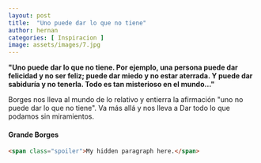 ```yaml
---
layout: post
title:  "Uno puede dar lo que no tiene"
author: hernan
categories: [ Inspiracion ]
image: assets/images/7.jpg
---
```

**"Uno puede dar lo que no tiene. Por ejemplo, una persona puede dar felicidad y no ser feliz; puede dar miedo y no estar aterrada. Y puede dar sabiduría y no tenerla. Todo es tan misterioso en el mundo…"**

Borges nos lleva al mundo de lo relativo y entierra la afirmación "uno no puede dar lo que no tiene". Va más allá y nos lleva a Dar todo lo que podamos sin miramientos.

#### Grande Borges

```html
<span class="spoiler">My hidden paragraph here.</span>
```

